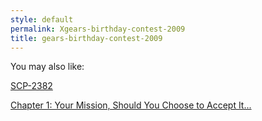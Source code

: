 ```yaml
---
style: default
permalink: Xgears-birthday-contest-2009
title: gears-birthday-contest-2009
---
```

You may also like:

[SCP-2382](http://scp-wiki.net/scp-2382)

[Chapter 1: Your Mission, Should You Choose to Accept It...](http://scp-wiki.net/brink-dangerguts-chapter-1)
